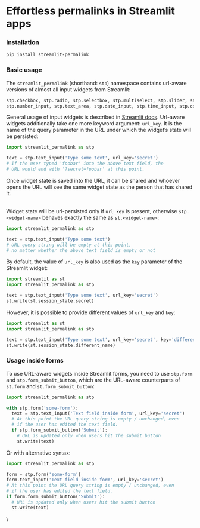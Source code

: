 # Effortless permalinks in Streamlit apps

### Installation

```bash
pip install streamlit-permalink
```

### Basic usage

The `streamlit_permalink` (shorthand: `stp`) namespace contains url-aware versions of almost all input widgets from Streamlit:

```python
stp.checkbox, stp.radio, stp.selectbox, stp.multiselect, stp.slider, stp.select_slider, stp.text_input
stp.number_input, stp.text_area, stp.date_input, stp.time_input, stp.color_picker, stp.form_submit_button
```

General usage of input widgets is described in [Streamlit docs](https://docs.streamlit.io/library/api-reference/widgets). Url-aware widgets additionally take one more keyword argument: `url_key`. It is the name of the query parameter in the URL under which the widget’s state will be persisted:

```python
import streamlit_permalink as stp

text = stp.text_input('Type some text', url_key='secret')
# If the user typed 'foobar' into the above text field, the
# URL would end with '?secret=foobar' at this point.
```

Once widget state is saved into the URL, it can be shared and whoever opens the URL will see the same widget state as the person that has shared it.

\
Widget state will be url-persisted only if `url_key` is present, otherwise `stp.<widget-name>` behaves exactly the same as `st.<widget-name>`:

```python
import streamlit_permalink as stp

text = stp.text_input('Type some text')
# URL query string will be empty at this point,
# no matter whether the above text field is empty or not
```

By default, the value of `url_key` is also used as the `key` parameter of the Streamlit widget: 

```python
import streamlit as st
import streamlit_permalink as stp

text = stp.text_input('Type some text', url_key='secret')
st.write(st.session_state.secret)
```

However, it is possible to provide different values of `url_key` and `key`:

```python
import streamlit as st
import streamlit_permalink as stp

text = stp.text_input('Type some text', url_key='secret', key='different_name')
st.write(st.session_state.different_name)
```

### Usage inside forms

To use URL-aware widgets inside Streamlit forms, you need to use `stp.form` and `stp.form_submit_button`, which are the URL-aware counterparts of `st.form` and `st.form_submit_button`:

```python
import streamlit_permalink as stp

with stp.form('some-form'):
  text = stp.text_input('Text field inside form', url_key='secret')
  # At this point the URL query string is empty / unchanged, even
  # if the user has edited the text field.
  if stp.form_submit_button('Submit'):
    # URL is updated only when users hit the submit button
    st.write(text)
```

Or with alternative syntax:

```python
import streamlit_permalink as stp

form = stp.form('some-form')
form.text_input('Text field inside form', url_key='secret')
# At this point the URL query string is empty / unchanged, even
# if the user has edited the text field.
if form.form_submit_button('Submit'):
  # URL is updated only when users hit the submit button
  st.write(text)
```

\

